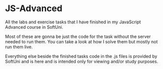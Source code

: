 # JS-Advanced
All the labs and exercise tasks that I have finished in my JavaScript Advanced course in SoftUni.

Most of these are gonna be just the code for the task without the server needed to run them. You can take a look at how I solve them but mostly not run them live.

Everything else beside the finished tasks code in the .js files is provided by SoftUni and is here and is intended only for viewing and/or study purposes.
